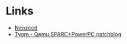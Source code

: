 # Links
- [Neozeed](http://virtuallyfun.com/)
- [Tyom - Qemu SPARC+PowerPC patchblog](http://tyom.blogspot.com/)

